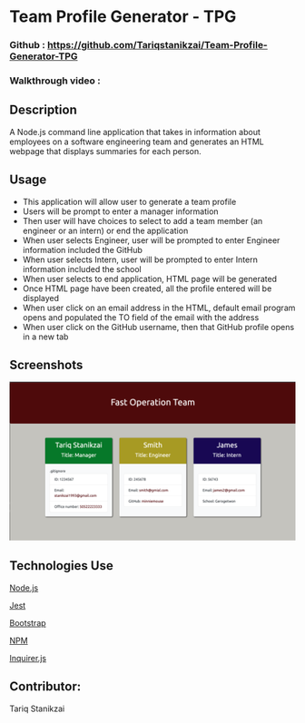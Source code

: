 # Team Profile Generator - TPG

### Github : https://github.com/Tariqstanikzai/Team-Profile-Generator-TPG

### Walkthrough video : 

## Description
A Node.js command line application that takes in information about employees on a software engineering team and generates an HTML webpage that displays summaries for each person.



## Usage
- This application will allow user to generate a team profile
- Users will be prompt to enter a manager information
- Then user will have choices to select to add a team member (an engineer or an intern) or end the application
- When user selects Engineer, user will be prompted to enter Engineer information included the GitHub
- When user selects Intern, user will be prompted to enter Intern information included the school
- When user selects to end application, HTML page will be generated
- Once HTML page have been created, all the profile entered will be displayed
- When user click on an email address in the HTML, default email program opens and populated the TO field of the email with the address
- When user click on the GitHub username, then that GitHub profile opens in a new tab


## Screenshots

![](assets/img/HTML-Output.png)


## Technologies Use
<p><a href="https://nodejs.org/">Node.js</a></p>
<p><a href="https://www.npmjs.com/package/jest">Jest</a></p>
<p><a href="https://getbootstrap.com/">Bootstrap</a></p>
<p><a href="https://www.npmjs.com/">NPM</a></p>
<p><a href="https://www.npmjs.com/package/inquirer">Inquirer.js</a></p>




## Contributor:
Tariq Stanikzai 


